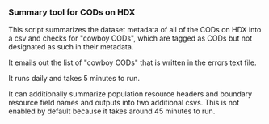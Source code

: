 ### Summary tool for CODs on HDX

This script summarizes the dataset metadata of all of the CODs on HDX into a csv and checks for "cowboy CODs", which are tagged as CODs but not designated as such in their metadata.

It emails out the list of "cowboy CODs" that is written in the errors text file.

It runs daily and takes 5 minutes to run.

It can additionally summarize population resource headers and boundary resource field names and outputs into two additional csvs. This is not enabled by default because it takes around 45 minutes to run.
